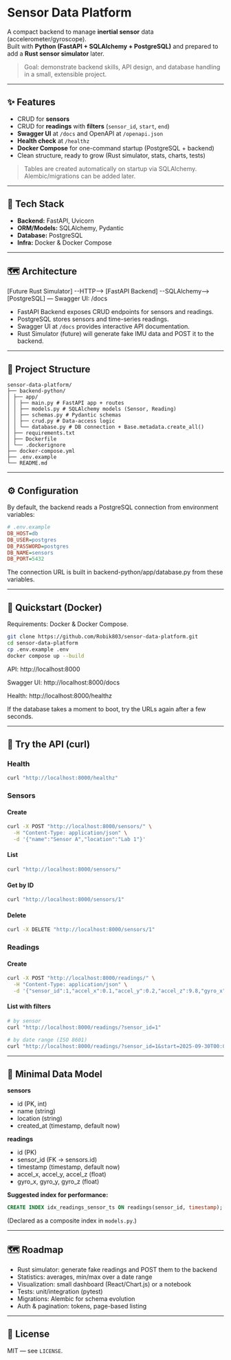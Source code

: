 # Sensor Data Platform

A compact backend to manage **inertial sensor** data (accelerometer/gyroscope).  
Built with **Python (FastAPI + SQLAlchemy + PostgreSQL)** and prepared to add a **Rust sensor simulator** later.

> Goal: demonstrate backend skills, API design, and database handling in a small, extensible project.

---

## ✨ Features

- CRUD for **sensors**
- CRUD for **readings** with **filters** (`sensor_id`, `start`, `end`)
- **Swagger UI** at `/docs` and OpenAPI at `/openapi.json`
- **Health check** at `/healthz`
- **Docker Compose** for one-command startup (PostgreSQL + backend)
- Clean structure, ready to grow (Rust simulator, stats, charts, tests)

> Tables are created automatically on startup via SQLAlchemy. Alembic/migrations can be added later.

---

## 🧱 Tech Stack

- **Backend:** FastAPI, Uvicorn  
- **ORM/Models:** SQLAlchemy, Pydantic  
- **Database:** PostgreSQL  
- **Infra:** Docker & Docker Compose  

---

## 🗺️ Architecture

[Future Rust Simulator] --HTTP--> [FastAPI Backend] --SQLAlchemy--> [PostgreSQL] — Swagger UI: /docs

- FastAPI Backend exposes CRUD endpoints for sensors and readings.
- PostgreSQL stores sensors and time-series readings.
- Swagger UI at `/docs` provides interactive API documentation.
- Rust Simulator (future) will generate fake IMU data and POST it to the backend.

---

## 📂 Project Structure

```text
sensor-data-platform/
├── backend-python/
│ ├── app/
│ │ ├── main.py # FastAPI app + routes
│ │ ├── models.py # SQLAlchemy models (Sensor, Reading)
│ │ ├── schemas.py # Pydantic schemas
│ │ ├── crud.py # Data-access logic
│ │ └── database.py # DB connection + Base.metadata.create_all()
│ ├── requirements.txt
│ ├── Dockerfile
│ └── .dockerignore
├── docker-compose.yml
├── .env.example
└── README.md
```

---

## ⚙️ Configuration

By default, the backend reads a PostgreSQL connection from environment variables:

```ini
# .env.example
DB_HOST=db
DB_USER=postgres
DB_PASSWORD=postgres
DB_NAME=sensors
DB_PORT=5432
```
The connection URL is built in backend-python/app/database.py from these variables.

---

## 🚀 Quickstart (Docker)
Requirements: Docker & Docker Compose.

```bash
git clone https://github.com/Robik803/sensor-data-platform.git
cd sensor-data-platform
cp .env.example .env
docker compose up --build
```
API: http://localhost:8000

Swagger UI: http://localhost:8000/docs

Health: http://localhost:8000/healthz

If the database takes a moment to boot, try the URLs again after a few seconds.

---

## 🧪 Try the API (curl)

### Health

```bash
curl "http://localhost:8000/healthz"
```

### Sensors

#### Create
```bash
curl -X POST "http://localhost:8000/sensors/" \
  -H "Content-Type: application/json" \
  -d '{"name":"Sensor A","location":"Lab 1"}'
``` 

#### List

```bash
curl "http://localhost:8000/sensors/"
```

#### Get by ID

```bash
curl "http://localhost:8000/sensors/1"
```

#### Delete

```bash
curl -X DELETE "http://localhost:8000/sensors/1"
```

### Readings

#### Create

```bash
curl -X POST "http://localhost:8000/readings/" \
  -H "Content-Type: application/json" \
  -d '{"sensor_id":1,"accel_x":0.1,"accel_y":0.2,"accel_z":9.8,"gyro_x":0.01,"gyro_y":0.02,"gyro_z":0.03}'
```

#### List with filters

```bash
# by sensor
curl "http://localhost:8000/readings/?sensor_id=1"

# by date range (ISO 8601)
curl "http://localhost:8000/readings/?sensor_id=1&start=2025-09-30T00:00:00Z&end=2025-10-01T23:59:59Z"
```

---

## 📌 Minimal Data Model

**sensors**
- id (PK, int)
- name (string)
- location (string)
- created_at (timestamp, default now)

**readings**
- id (PK)
- sensor_id (FK → sensors.id)
- timestamp (timestamp, default now)
- accel_x, accel_y, accel_z (float)
- gyro_x, gyro_y, gyro_z (float)

**Suggested index for performance:**
```sql
CREATE INDEX idx_readings_sensor_ts ON readings(sensor_id, timestamp);
```
(Declared as a composite index in `models.py`.)

---

## 🗺️ Roadmap
- Rust simulator: generate fake readings and POST them to the backend
- Statistics: averages, min/max over a date range
- Visualization: small dashboard (React/Chart.js) or a notebook
- Tests: unit/integration (pytest)
- Migrations: Alembic for schema evolution
- Auth & pagination: tokens, page-based listing

---

## 📜 License
MIT — see `LICENSE`.